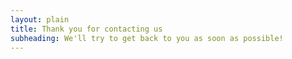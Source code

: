 ```yaml
---
layout: plain
title: Thank you for contacting us
subheading: We'll try to get back to you as soon as possible!
---
```

